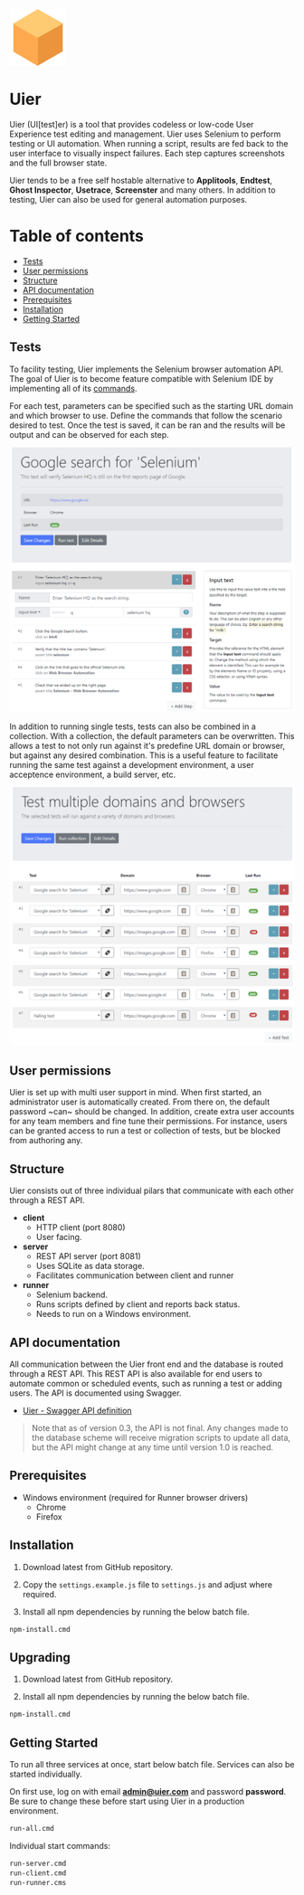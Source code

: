 <img src="client/static/logo.png" alt="Uier logo" height="100" />

# Uier

Uier (UI[test]er) is a tool that provides codeless or low-code User Experience test editing and management. Uier uses Selenium to perform testing or UI automation. When running a script, results are fed back to the user interface to visually inspect failures. Each step captures screenshots and the full browser state.

Uier tends to be a free self hostable alternative to **Applitools**, **Endtest**, **Ghost Inspector**, **Usetrace**, **Screenster** and many others. In addition to testing, Uier can also be used for general automation purposes.

# Table of contents

* [Tests](#tests)
* [User permissions](user-permissions)
* [Structure](structure)
* [API documentation](api-documentation)
* [Prerequisites](prerequisites)
* [Installation](installation)
* [Getting Started](getting-started)

## Tests

To facility testing, Uier implements the Selenium browser automation API. The goal of Uier is to become feature compatible with Selenium IDE by implementing all of its [commands](https://www.seleniumhq.org/selenium-ide/docs/en/api/commands/).

For each test, parameters can be specified such as the starting URL domain and which browser to use. Define the commands that follow the scenario desired to test. Once the test is saved, it can be ran and the results will be output and can be observed for each step.

![Preview of test editor](./documentation/screenshot_test.png)

In addition to running single tests, tests can also be combined in a collection. With a collection, the default parameters can be overwritten. This allows a test to not only run against it's predefine URL domain or browser, but against any desired combination. This is a useful feature to facilitate running the same test against a development environment, a user acceptence environment, a build server, etc.

![Preview of collection](./documentation/screenshot_collection.png)

## User permissions

Uier is set up with multi user support in mind. When first started, an administrator user is automatically created. From there on, the default password ~can~ should be changed. In addition, create extra user accounts for any team members and fine tune their permissions. For instance, users can be granted access to run a test or collection of tests, but be blocked from authoring any.

## Structure

Uier consists out of three individual pilars that communicate with each other through a REST API.

* **client**
  * HTTP client (port 8080)
  * User facing.
* **server**
  * REST API server (port 8081)
  * Uses SQLite as data storage.
  * Facilitates communication between client and runner
* **runner**
  * Selenium backend. 
  * Runs scripts defined by client and reports back status.
  * Needs to run on a Windows environment.

## API documentation

All communication between the Uier front end and the database is routed through a REST API. This REST API is also available for end users to automate common or scheduled events, such as running a test or adding users. The API is documented using Swagger.

* [Uier - Swagger API definition](./documentation/rest-api.yaml)

> Note that as of version 0.3, the API is not final. Any changes made to the database scheme will receive migration scripts to update all data, but the API might change at any time until version 1.0 is reached.

## Prerequisites

* Windows environment (required for Runner browser drivers)
  * Chrome
  * Firefox

## Installation

1. Download latest from GitHub repository.

2. Copy the `settings.example.js` file to `settings.js` and adjust where required.

3. Install all npm dependencies by running the below batch file.

```bash
npm-install.cmd
```

## Upgrading

1. Download latest from GitHub repository.

2. Install all npm dependencies by running the below batch file.

```bash
npm-install.cmd
```

## Getting Started

To run all three services at once, start below batch file. Services can also be started individually.

On first use, log on with email **admin@uier.com** and password **password**. Be sure to change these before start using Uier in a production environment.

```bash
run-all.cmd
```

Individual start commands:
```bash
run-server.cmd
run-client.cmd
run-runner.cms
```